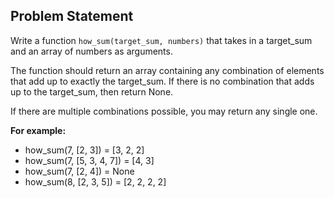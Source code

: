 ## Problem Statement

Write a function `how_sum(target_sum, numbers)` that takes in a target_sum and an array of numbers as arguments.

The function should return an array containing any combination of elements that add up to exactly the target_sum. If there is no combination that adds up to the target_sum, then return None.

If there are multiple combinations possible, you may return any single one.

**For example:**  
- how_sum(7, [2, 3]) = [3, 2, 2]  
- how_sum(7, [5, 3, 4, 7]) = [4, 3]  
- how_sum(7, [2, 4]) = None  
- how_sum(8, [2, 3, 5]) = [2, 2, 2, 2]  